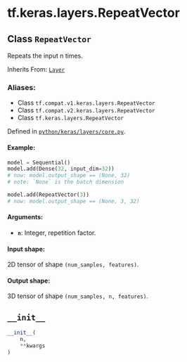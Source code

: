 <div itemscope itemtype="http://developers.google.com/ReferenceObject">
<meta itemprop="name" content="tf.keras.layers.RepeatVector" />
<meta itemprop="path" content="Stable" />
<meta itemprop="property" content="__init__"/>
</div>

# tf.keras.layers.RepeatVector

## Class `RepeatVector`

Repeats the input n times.

Inherits From: [`Layer`](../../../tf/keras/layers/Layer.md)

### Aliases:

* Class `tf.compat.v1.keras.layers.RepeatVector`
* Class `tf.compat.v2.keras.layers.RepeatVector`
* Class `tf.keras.layers.RepeatVector`



Defined in [`python/keras/layers/core.py`](/code/stable/tensorflow/python/keras/layers/core.py).

<!-- Placeholder for "Used in" -->


#### Example:



```python
model = Sequential()
model.add(Dense(32, input_dim=32))
# now: model.output_shape == (None, 32)
# note: `None` is the batch dimension

model.add(RepeatVector(3))
# now: model.output_shape == (None, 3, 32)
```

#### Arguments:


* <b>`n`</b>: Integer, repetition factor.


#### Input shape:

2D tensor of shape `(num_samples, features)`.



#### Output shape:

3D tensor of shape `(num_samples, n, features)`.


<h2 id="__init__"><code>__init__</code></h2>

``` python
__init__(
    n,
    **kwargs
)
```






